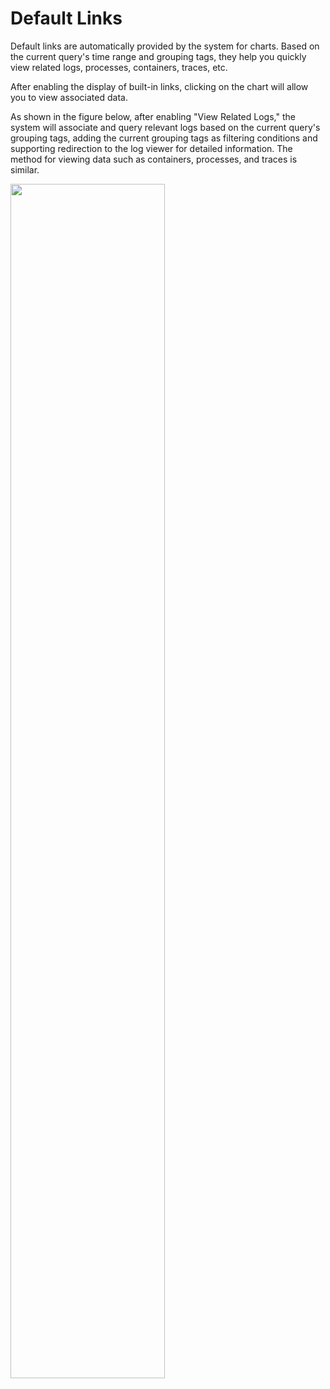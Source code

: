# Default Links

Default links are automatically provided by the system for charts. Based on the current query's time range and grouping tags, they help you quickly view related logs, processes, containers, traces, etc.

After enabling the display of built-in links, clicking on the chart will allow you to view associated data.

As shown in the figure below, after enabling "View Related Logs," the system will associate and query relevant logs based on the current query's grouping tags, adding the current grouping tags as filtering conditions and supporting redirection to the log viewer for detailed information. The method for viewing data such as containers, processes, and traces is similar.


<img src="../../img/default_link.png" width="70%" >